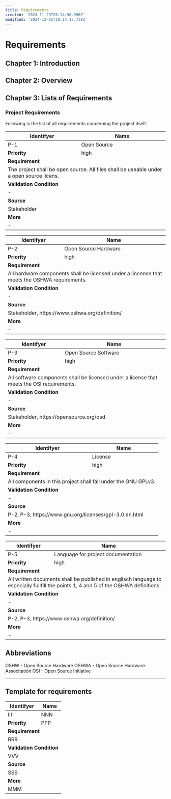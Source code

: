 ```yaml
---
title: Requirements
created: '2024-11-29T20:14:56.996Z'
modified: '2024-12-05T18:14:17.738Z'
---
```


# Requirements

## Chapter 1: Introduction

## Chapter 2: Overview

## Chapter 3: Lists of Requirements


### Project Requirements
Following is the list of all requirements concerning the project itself.

<table class="tg"><thead>
  <tr>
    <th class="tg-fymr" colspan="3"><strong>Identifyer</strong><br></th>
    <th class="tg-fymr" colspan="3"><strong>Name</strong></th>
  </tr></thead>
<tbody>
  <tr>
    <td class="tg-0pky" colspan="3">P-1<br></td>
    <td class="tg-0pky" colspan="3">Open Source</td>
  </tr>
  <tr>
    <td class="tg-fymr" colspan="3"><strong>Priority</strong></td>
    <td class="tg-0pky" colspan="3">high</td>
  </tr>
  <tr>
    <td class="tg-fymr" colspan="6"><strong>Requirement</strong><br></td>
  </tr>
  <tr>
    <td class="tg-0pky" colspan="6">The project shall be open source. All files shall be useable under a open source licens.</td>
  </tr>
  <tr>
    <td class="tg-fymr" colspan="6"><strong>Validation Condition</strong></td>
  </tr>
  <tr>
    <td class="tg-0pky" colspan="6">-</td>
  </tr>
  <tr>
    <td class="tg-1wig" colspan="6"><strong>Source</strong></td>
  </tr>
  <tr>
    <td class="tg-0lax" colspan="6">Stakeholder</td>
  </tr>
  <tr>
    <td class="tg-1wig" colspan="6"><strong>More</strong><br></td>
  </tr>
  <tr>
    <td class="tg-0lax" colspan="6">-</td>
  </tr>
</tbody>
</table>

<table class="tg"><thead>
  <tr>
    <th class="tg-fymr" colspan="3"><strong>Identifyer</strong><br></th>
    <th class="tg-fymr" colspan="3"><strong>Name</strong></th>
  </tr></thead>
<tbody>
  <tr>
    <td class="tg-0pky" colspan="3">P-2<br></td>
    <td class="tg-0pky" colspan="3">Open Source Hardware</td>
  </tr>
  <tr>
    <td class="tg-fymr" colspan="3"><strong>Priority</strong></td>
    <td class="tg-0pky" colspan="3">high</td>
  </tr>
  <tr>
    <td class="tg-fymr" colspan="6"><strong>Requirement</strong><br></td>
  </tr>
  <tr>
    <td class="tg-0pky" colspan="6">All hardware components shall be licensed under a lincense that meets the OSHWA requirements.</td>
  </tr>
  <tr>
    <td class="tg-fymr" colspan="6"><strong>Validation Condition</strong></td>
  </tr>
  <tr>
    <td class="tg-0pky" colspan="6">-</td>
  </tr>
  <tr>
    <td class="tg-1wig" colspan="6"><strong>Source</strong></td>
  </tr>
  <tr>
    <td class="tg-0lax" colspan="6">Stakeholder, https://www.oshwa.org/definition/</td>
  </tr>
  <tr>
    <td class="tg-1wig" colspan="6"><strong>More</strong><br></td>
  </tr>
  <tr>
    <td class="tg-0lax" colspan="6">-</td>
  </tr>
</tbody>
</table>

<table class="tg"><thead>
  <tr>
    <th class="tg-fymr" colspan="3"><strong>Identifyer</strong><br></th>
    <th class="tg-fymr" colspan="3"><strong>Name</strong></th>
  </tr></thead>
<tbody>
  <tr>
    <td class="tg-0pky" colspan="3">P-3<br></td>
    <td class="tg-0pky" colspan="3">Open Source Software</td>
  </tr>
  <tr>
    <td class="tg-fymr" colspan="3"><strong>Priority</strong></td>
    <td class="tg-0pky" colspan="3">high</td>
  </tr>
  <tr>
    <td class="tg-fymr" colspan="6"><strong>Requirement</strong><br></td>
  </tr>
  <tr>
    <td class="tg-0pky" colspan="6">All software components shall be licensed under a license that meets the OSI requirements.</td>
  </tr>
  <tr>
    <td class="tg-fymr" colspan="6"><strong>Validation Condition</strong></td>
  </tr>
  <tr>
    <td class="tg-0pky" colspan="6">-</td>
  </tr>
  <tr>
    <td class="tg-1wig" colspan="6"><strong>Source</strong></td>
  </tr>
  <tr>
    <td class="tg-0lax" colspan="6">Stakeholder, https://opensource.org/osd</td>
  </tr>
  <tr>
    <td class="tg-1wig" colspan="6"><strong>More</strong><br></td>
  </tr>
  <tr>
    <td class="tg-0lax" colspan="6">-</td>
  </tr>
</tbody>
</table>

<table class="tg"><thead>
  <tr>
    <th class="tg-fymr" colspan="3"><strong>Identifyer</strong><br></th>
    <th class="tg-fymr" colspan="3"><strong>Name</strong></th>
  </tr></thead>
<tbody>
  <tr>
    <td class="tg-0pky" colspan="3">P-4<br></td>
    <td class="tg-0pky" colspan="3">License</td>
  </tr>
  <tr>
    <td class="tg-fymr" colspan="3"><strong>Priority</strong></td>
    <td class="tg-0pky" colspan="3">high</td>
  </tr>
  <tr>
    <td class="tg-fymr" colspan="6"><strong>Requirement</strong><br></td>
  </tr>
  <tr>
    <td class="tg-0pky" colspan="6">All components in this project shall fall under the GNU GPLv3.</td>
  </tr>
  <tr>
    <td class="tg-fymr" colspan="6"><strong>Validation Condition</strong></td>
  </tr>
  <tr>
    <td class="tg-0pky" colspan="6">-</td>
  </tr>
  <tr>
    <td class="tg-1wig" colspan="6"><strong>Source</strong></td>
  </tr>
  <tr>
    <td class="tg-0lax" colspan="6">P-2, P-3, https://www.gnu.org/licenses/gpl-3.0.en.html</td>
  </tr>
  <tr>
    <td class="tg-1wig" colspan="6"><strong>More</strong><br></td>
  </tr>
  <tr>
    <td class="tg-0lax" colspan="6">-</td>
  </tr>
</tbody>
</table>

<table class="tg"><thead>
  <tr>
    <th class="tg-fymr" colspan="3"><strong>Identifyer</strong><br></th>
    <th class="tg-fymr" colspan="3"><strong>Name</strong></th>
  </tr></thead>
<tbody>
  <tr>
    <td class="tg-0pky" colspan="3">P-5<br></td>
    <td class="tg-0pky" colspan="3">Language for project documentation</td>
  </tr>
  <tr>
    <td class="tg-fymr" colspan="3"><strong>Priority</strong></td>
    <td class="tg-0pky" colspan="3">high</td>
  </tr>
  <tr>
    <td class="tg-fymr" colspan="6"><strong>Requirement</strong><br></td>
  </tr>
  <tr>
    <td class="tg-0pky" colspan="6">All written documents shall be published in englisch language to especially fullfill the points 1, 4 and 5 of the OSHWA definitions.</td>
  </tr>
  <tr>
    <td class="tg-fymr" colspan="6"><strong>Validation Condition</strong></td>
  </tr>
  <tr>
    <td class="tg-0pky" colspan="6">-</td>
  </tr>
  <tr>
    <td class="tg-1wig" colspan="6"><strong>Source</strong></td>
  </tr>
  <tr>
    <td class="tg-0lax" colspan="6">P-2, P-3, https://www.oshwa.org/definition/</td>
  </tr>
  <tr>
    <td class="tg-1wig" colspan="6"><strong>More</strong><br></td>
  </tr>
  <tr>
    <td class="tg-0lax" colspan="6">-</td>
  </tr>
</tbody>
</table>

## Abbreviations

OSHW - Open Source Hardware
OSHWA - Open Source Hardware Associtation
OSI - Open Source Initiative


---
## Template for requirements
<table class="tg"><thead>
  <tr>
    <th class="tg-fymr" colspan="3"><strong>Identifyer</strong><br></th>
    <th class="tg-fymr" colspan="3"><strong>Name</strong></th>
  </tr></thead>
<tbody>
  <tr>
    <td class="tg-0pky" colspan="3">III<br></td>
    <td class="tg-0pky" colspan="3">NNN</td>
  </tr>
  <tr>
    <td class="tg-fymr" colspan="3"><strong>Priority</strong></td>
    <td class="tg-0pky" colspan="3">PPP</td>
  </tr>
  <tr>
    <td class="tg-fymr" colspan="6"><strong>Requirement</strong><br></td>
  </tr>
  <tr>
    <td class="tg-0pky" colspan="6">RRR</td>
  </tr>
  <tr>
    <td class="tg-fymr" colspan="6"><strong>Validation Condition</strong></td>
  </tr>
  <tr>
    <td class="tg-0pky" colspan="6">VVV</td>
  </tr>
  <tr>
    <td class="tg-1wig" colspan="6"><strong>Source</strong></td>
  </tr>
  <tr>
    <td class="tg-0lax" colspan="6">SSS</td>
  </tr>
  <tr>
    <td class="tg-1wig" colspan="6"><strong>More</strong><br></td>
  </tr>
  <tr>
    <td class="tg-0lax" colspan="6">MMM</td>
  </tr>
</tbody>
</table>


